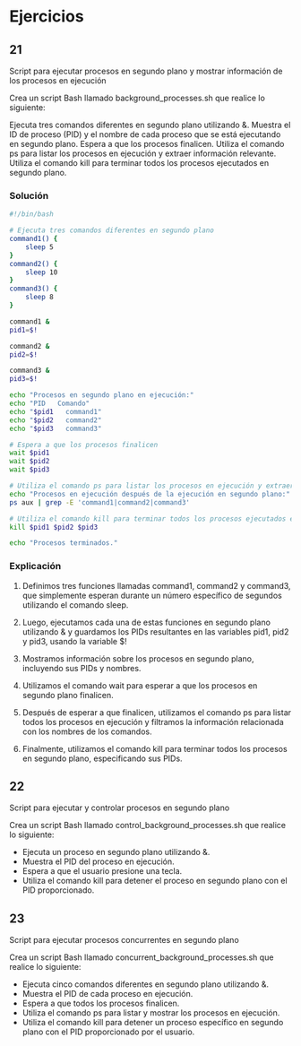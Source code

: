 # Ejercicios

## 21

Script para ejecutar procesos en segundo plano y mostrar información de los procesos en ejecución

Crea un script Bash llamado background_processes.sh que realice lo siguiente:

Ejecuta tres comandos diferentes en segundo plano utilizando &.
Muestra el ID de proceso (PID) y el nombre de cada proceso que se está ejecutando en segundo plano.
Espera a que los procesos finalicen.
Utiliza el comando ps para listar los procesos en ejecución y extraer información relevante.
Utiliza el comando kill para terminar todos los procesos ejecutados en segundo plano.

### Solución

```sh
#!/bin/bash

# Ejecuta tres comandos diferentes en segundo plano
command1() {
    sleep 5
}
command2() {
    sleep 10
}
command3() {
    sleep 8
}

command1 &
pid1=$!

command2 &
pid2=$!

command3 &
pid3=$!

echo "Procesos en segundo plano en ejecución:"
echo "PID   Comando"
echo "$pid1   command1"
echo "$pid2   command2"
echo "$pid3   command3"

# Espera a que los procesos finalicen
wait $pid1
wait $pid2
wait $pid3

# Utiliza el comando ps para listar los procesos en ejecución y extraer información relevante
echo "Procesos en ejecución después de la ejecución en segundo plano:"
ps aux | grep -E 'command1|command2|command3'

# Utiliza el comando kill para terminar todos los procesos ejecutados en segundo plano
kill $pid1 $pid2 $pid3

echo "Procesos terminados."

```

### Explicación

1. Definimos tres funciones llamadas command1, command2 y command3, que simplemente esperan durante un número específico de segundos utilizando el comando sleep.

2. Luego, ejecutamos cada una de estas funciones en segundo plano utilizando & y guardamos los PIDs resultantes en las variables pid1, pid2 y pid3, usando la variable $!

3. Mostramos información sobre los procesos en segundo plano, incluyendo sus PIDs y nombres.

4. Utilizamos el comando wait para esperar a que los procesos en segundo plano finalicen.

5. Después de esperar a que finalicen, utilizamos el comando ps para listar todos los procesos en ejecución y filtramos la información relacionada con los nombres de los comandos.

6. Finalmente, utilizamos el comando kill para terminar todos los procesos en segundo plano, especificando sus PIDs.

## 22

Script para ejecutar y controlar procesos en segundo plano

Crea un script Bash llamado control_background_processes.sh que realice lo siguiente:

- Ejecuta un proceso en segundo plano utilizando &.
- Muestra el PID del proceso en ejecución.
- Espera a que el usuario presione una tecla.
- Utiliza el comando kill para detener el proceso en segundo plano con el PID proporcionado.

## 23

Script para ejecutar procesos concurrentes en segundo plano

Crea un script Bash llamado concurrent_background_processes.sh que realice lo siguiente:

- Ejecuta cinco comandos diferentes en segundo plano utilizando &.
- Muestra el PID de cada proceso en ejecución.
- Espera a que todos los procesos finalicen.
- Utiliza el comando ps para listar y mostrar los procesos en ejecución.
- Utiliza el comando kill para detener un proceso específico en segundo plano con el PID proporcionado por el usuario.
